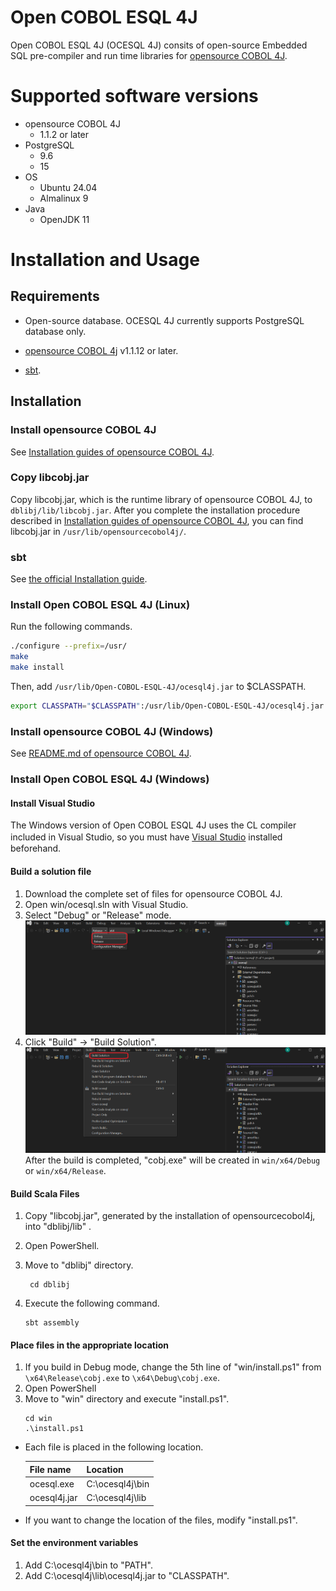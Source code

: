 # Open COBOL ESQL 4J

Open COBOL ESQL 4J (OCESQL 4J) consits of open-source Embedded SQL pre-compiler and run time libraries for [opensource COBOL 4J](https://github.com/opensourcecobol/opensourcecobol4j).

# Supported software versions

* opensource COBOL 4J
  * 1.1.2 or later
* PostgreSQL
  * 9.6
  * 15
* OS
  * Ubuntu 24.04
  * Almalinux 9
* Java
  * OpenJDK 11

# Installation and Usage

## Requirements

* Open-source database.
  OCESQL 4J currently supports PostgreSQL database only.

* [opensource COBOL 4j](https://github.com/opensourcecobol/opensourcecobol4j) v1.1.12 or later.

* [sbt](https://www.scala-sbt.org/).


## Installation

### Install opensource COBOL 4J

See [Installation guides of opensource COBOL 4J](https://github.com/opensourcecobol/opensourcecobol4j/wiki).

### Copy libcobj.jar

Copy libcobj.jar, which is the runtime library of opensource COBOL 4J, to `dblibj/lib/libcobj.jar`.
After you complete the installation procedure described in [Installation guides of opensource COBOL 4J](https://github.com/opensourcecobol/opensourcecobol4j/wiki), you can find libcobj.jar in `/usr/lib/opensourcecobol4j/`.

### sbt

See [the official Installation guide](https://www.scala-sbt.org/1.x/docs/Installing-sbt-on-Linux.html).

### Install Open COBOL ESQL 4J (Linux)

Run the following commands.

```sh
./configure --prefix=/usr/
make
make install
```

Then, add `/usr/lib/Open-COBOL-ESQL-4J/ocesql4j.jar` to $CLASSPATH.

```sh
export CLASSPATH="$CLASSPATH":/usr/lib/Open-COBOL-ESQL-4J/ocesql4j.jar
```

### Install opensource COBOL 4J (Windows)

See [README.md of opensource COBOL 4J](https://github.com/opensourcecobol/opensourcecobol4j/blob/develop/README.md).

### Install Open COBOL ESQL 4J (Windows)
#### Install Visual Studio
The Windows version of Open COBOL ESQL 4J uses the CL compiler included in Visual Studio, so you must have [Visual Studio](https://visualstudio.microsoft.com/) installed　beforehand.


#### Build a solution file
1. Download the complete set of files for opensource COBOL 4J.
2. Open win/ocesql.sln with Visual Studio.
3. Select "Debug" or "Release" mode.
![alt text](image/readme1.png)
4. Click "Build" -> "Build Solution".
![alt text](image/readme2.png)
After the build is completed, "cobj.exe" will be created in `win/x64/Debug` or `win/x64/Release`.

#### Build Scala Files
1. Copy "libcobj.jar", generated by the installation of opensourcecobol4j, into "dblibj/lib" .
2. Open PowerShell.

3. Move to "dblibj" directory.
   ```
    cd dblibj
   ```
4. Execute the following command.
   ```
   sbt assembly
   ```

#### Place files in the appropriate location
1. If you build in Debug mode, change the 5th line of "win/install.ps1" from `\x64\Release\cobj.exe` to `\x64\Debug\cobj.exe`.
2. Open PowerShell
3. Move to "win" directory and execute "install.ps1".  
    ```
    cd win
    .\install.ps1
    ```
* Each file is placed in the following location. 

    | File name | Location |
    |---|---|
    | ocesql.exe | C:\ocesql4j\bin |
    | ocesql4j.jar | C:\ocesql4j\lib |

*  If you want to change the location of the files, modify "install.ps1".

#### Set the environment variables
1. Add C:\ocesql4j\bin to "PATH".
2. Add C:\ocesql4j\lib\ocesql4j.jar to "CLASSPATH".